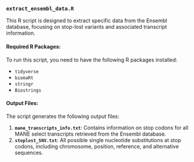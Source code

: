 ### `extract_ensembl_data.R`

This R script is designed to extract specific data from the Ensembl database, focusing on stop-lost variants and associated transcript information.

#### Required R Packages:
To run this script, you need to have the following R packages installed:
- `tidyverse`
- `biomaRt`
- `stringr`
- `Biostrings`

#### Output Files:
The script generates the following output files:
1. **`mane_transcripts_info.txt`**: Contains information on stop codons for all MANE select transcripts retrieved from the Ensembl database.
2. **`stoplost_SNV.txt`**: All possible single nucleotide substitutions at stop codons, including chromosome, position, reference, and alternative sequences.
